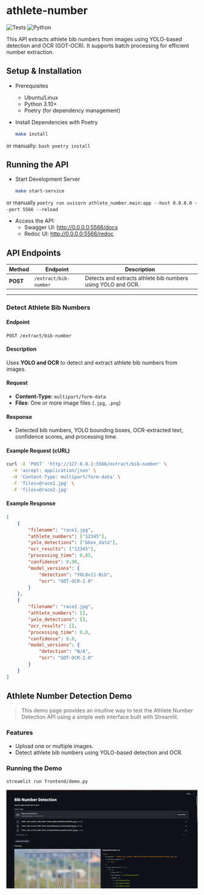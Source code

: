 # athlete-number
![Tests](https://github.com/egpivo/athlete-number/actions/workflows/test.yaml/badge.svg) ![Python](https://img.shields.io/badge/python-3.10+-blue.svg)

This API extracts athlete bib numbers from images using YOLO-based detection and OCR (GOT-OCR). It supports batch processing for efficient number extraction.


## Setup & Installation
- Prerequisites
   - Ubuntu/Linux
   - Python 3.10+
   - Poetry (for dependency management)

- Install Dependencies with Poetry

    ```bash
    make install
    ```
or manually:
    ```bash
    poetry install
    ```

## Running the API
- Start Development Server
    ```bash
    make start-service
    ```
or manually
    ```
    poetry run uvicorn athlete_number.main:app --host 0.0.0.0 --port 5566 --reload
    ```

- Access the API:
   - Swagger UI: http://0.0.0.0:5566/docs
   - Redoc UI: http://0.0.0.0:5566/redoc



## API Endpoints

| Method | Endpoint                | Description |
|--------|-------------------------|-------------|
| **POST** | `/extract/bib-number`  | Detects and extracts athlete bib numbers using YOLO and OCR. |

---

### **Detect Athlete Bib Numbers**
#### **Endpoint**
```
POST /extract/bib-number
```
#### **Description**
Uses **YOLO and OCR** to detect and extract athlete bib numbers from images.

#### **Request**
- **Content-Type**: `multipart/form-data`
- **Files**: One or more image files (`.jpg`, `.png`)

#### **Response**
- Detected bib numbers, YOLO bounding boxes, OCR-extracted text, confidence scores, and processing time.

#### **Example Request (cURL)**
```bash
curl -X 'POST' 'http://127.0.0.1:5566/extract/bib-number' \
  -H 'accept: application/json' \
  -H 'Content-Type: multipart/form-data' \
  -F 'files=@race1.jpg' \
  -F 'files=@race2.jpg'
```

#### **Example Response**
```json
[
    {
        "filename": "race1.jpg",
        "athlete_numbers": ["12345"],
        "yolo_detections": ["bbox_data"],
        "ocr_results": ["12345"],
        "processing_time": 0.85,
        "confidence": 0.98,
        "model_versions": {
            "detection": "YOLOv11-Bib",
            "ocr": "GOT-OCR-2.0"
        }
    },
    {
        "filename": "race2.jpg",
        "athlete_numbers": [],
        "yolo_detections": [],
        "ocr_results": [],
        "processing_time": 0.0,
        "confidence": 0.0,
        "model_versions": {
            "detection": "N/A",
            "ocr": "GOT-OCR-2.0"
        }
    }
]
```

## Athlete Number Detection Demo
> This demo page provides an intuitive way to test the Athlete Number Detection API using a simple web interface built with Streamlit.

### Features
- Upload one or multiple images.
- Detect athlete bib numbers using YOLO-based detection and OCR.

### Running the Demo
```bash
streamlit run frontend/demo.py
```
![img.png](artifact/demo.png)
